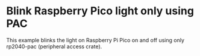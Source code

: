 # Blink Raspberry Pico light only using PAC

This example blinks the light on Raspberry Pi Pico on and off using only rp2040-pac (peripheral access crate).